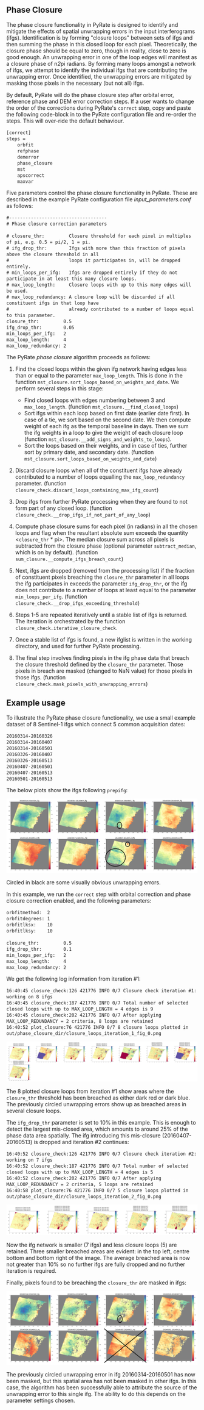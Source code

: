 ## Phase Closure

The phase closure functionality in PyRate is designed to identify and mitigate the 
effects of spatial unwrapping errors in the input interferograms (ifgs).
Identification is by forming "closure loops" between sets of ifgs and then
summing the phase in this closed loop for each pixel. Theoretically, the closure
phase should be equal to zero, though in reality, close to zero is good enough.
An unwrapping error in one of the loop edges will manifest as a closure phase of
n*2*pi radians.
By forming many loops amongst a network of ifgs, we attempt to identify
the individual ifgs that are contributing the unwrapping error.
Once identified, the unwrapping errors are mitigated by masking those pixels in
the necessary (but not all) ifgs.

By default, PyRate will do the phase closure step after orbital error, reference
phase and DEM error correction steps.
If a user wants to change the order of the corrections during PyRate's `correct`
step, copy and paste the following code-block in to the PyRate configuration file
and re-order the steps. This will over-ride the default behaviour.

```
[correct]
steps =
    orbfit
    refphase
    demerror
    phase_closure
    mst
    apscorrect
    maxvar
```


Five parameters control the phase closure functionality in PyRate.
These are described in the example PyRate configuration file
_input_parameters.conf_ as follows:

```
#------------------------------------
# Phase closure correction parameters

# closure_thr:         Closure threshold for each pixel in multiples of pi, e.g. 0.5 = pi/2, 1 = pi.
# ifg_drop_thr:        Ifgs with more than this fraction of pixels above the closure threshold in all
#                      loops it participates in, will be dropped entirely.
# min_loops_per_ifg:   Ifgs are dropped entirely if they do not participate in at least this many closure loops.
# max_loop_length:     Closure loops with up to this many edges will be used.
# max_loop_redundancy: A closure loop will be discarded if all constituent ifgs in that loop have
#                      already contributed to a number of loops equal to this parameter.
closure_thr:         0.5
ifg_drop_thr:        0.05
min_loops_per_ifg:   2
max_loop_length:     4
max_loop_redundancy: 2
```

The PyRate _phase closure_ algorithm proceeds as follows:

1. Find the closed loops within the given ifg network having edges less than or
   equal to the parameter `max_loop_length`. This is done in the function
   `mst_closure.sort_loops_based_on_weights_and_date`.
   We perform several steps in this stage:
    
    - Find closed loops with edges numbering between 3 and `max_loop_length`.
      (function `mst_closure.__find_closed_loops`)
    - Sort ifgs within each loop based on first date (earlier date first).
      In case of a tie, we sort based on the second date. We then compute
      weight of each ifg as the temporal baseline in days.
      Then we sum the ifg weights in a loop to give the weight of each closure loop
      (function `mst_closure.__add_signs_and_weights_to_loops`). 
    - Sort the loops based on their weights, and in case of ties, further
      sort by primary date, and secondary date.
      (function `mst_closure.sort_loops_based_on_weights_and_date`)

2. Discard closure loops when all of the constituent ifgs have already contributed
   to a number of loops equalling the `max_loop_redundancy` parameter.
   (function `closure_check.discard_loops_containing_max_ifg_count`)

3. Drop ifgs from further PyRate processing when they are found to not form part
   of any closed loop.
   (function `closure_check.__drop_ifgs_if_not_part_of_any_loop`)

4. Compute phase closure sums for each pixel (in radians) in all the chosen loops
   and flag when the resultant absolute sum exceeds the quantity <`closure_thr` * pi>.
   The median closure sum across all pixels is subtracted from the closure phase 
   (optional parameter `subtract_median`, which is on by default).
   (function `sum_closure.__compute_ifgs_breach_count`)

5. Next, ifgs are dropped (removed from the processing list) if the fraction of
   constituent pixels breaching the `closure_thr` parameter in all loops
   the ifg participates in exceeds the parameter `ifg_drop_thr`, or the ifg
   does not contribute to a number of loops at least equal to the parameter
   `min_loops_per_ifg`.
   (function `closure_check.__drop_ifgs_exceeding_threshold`)
   
6. Steps 1-5 are repeated iteratively until a stable list of ifgs is returned.
   The iteration is orchestrated by the function `closure_check.iterative_closure_check`.
   
7. Once a stable list of ifgs is found, a new ifglist is written in the working
   directory, and used for further PyRate processing.
   
8. The final step involves finding pixels in the ifg phase data that breach the
   closure threshold defined by the `closure_thr` parameter. Those pixels in breach
   are masked (changed to NaN value) for those pixels in those ifgs.
   (function `closure_check.mask_pixels_with_unwrapping_errors`)

## Example usage

To illustrate the PyRate phase closure functionality, we use a small example dataset
of 8 Sentinel-1 ifgs which connect 5 common acquisition dates:

```
20160314-20160326
20160314-20160407
20160314-20160501
20160326-20160407
20160326-20160513
20160407-20160501
20160407-20160513
20160501-20160513
```

The below plots show the ifgs following `prepifg`:

![Ifgs before phase closure correction](./images/ifg-phase-plot-1-before.png)

Circled in black are some visually obvious unwrapping errors.

In this example, we run the `correct` step with orbital correction and phase
closure correction enabled, and the following parameters:

```
orbfitmethod:  2
orbfitdegrees: 1
orbfitlksx:    10
orbfitlksy:    10

closure_thr:         0.5
ifg_drop_thr:        0.1
min_loops_per_ifg:   2
max_loop_length:     4
max_loop_redundancy: 2
```

We get the following log information from iteration #1:

```
16:40:45 closure_check:126 421776 INFO 0/7 Closure check iteration #1: working on 8 ifgs
16:40:45 closure_check:187 421776 INFO 0/7 Total number of selected closed loops with up to MAX_LOOP_LENGTH = 4 edges is 9
16:40:45 closure_check:202 421776 INFO 0/7 After applying MAX_LOOP_REDUNDANCY = 2 criteria, 8 loops are retained
16:40:52 plot_closure:76 421776 INFO 0/7 8 closure loops plotted in out/phase_closure_dir/closure_loops_iteration_1_fig_0.png
```

![Iteration #1 closure loops](./images/closure_loops_iteration_1_fig_0.png)

The 8 plotted closure loops from iteration #1 show areas where the `closure_thr`
threshold has been breached as either dark red or dark blue. The previously
circled unwrapping errors show up as breached areas in several closure loops.

The `ifg_drop_thr` parameter is set to 10% in this example. This is enough
to detect the largest mis-closed area, which amounts to around 25% of the phase
data area spatially. The ifg introducing this mis-closure (20160407-20160513)
is dropped and iteration #2 continues:

```
16:40:52 closure_check:126 421776 INFO 0/7 Closure check iteration #2: working on 7 ifgs
16:40:52 closure_check:187 421776 INFO 0/7 Total number of selected closed loops with up to MAX_LOOP_LENGTH = 4 edges is 5
16:40:52 closure_check:202 421776 INFO 0/7 After applying MAX_LOOP_REDUNDANCY = 2 criteria, 5 loops are retained
16:40:58 plot_closure:76 421776 INFO 0/7 5 closure loops plotted in out/phase_closure_dir/closure_loops_iteration_2_fig_0.png
```

![Iteration #2 closure loops](./images/closure_loops_iteration_2_fig_0.png)

Now the ifg network is smaller (7 ifgs) and less closure loops (5) are retained.
Three smaller breached areas are evident: in the top left, centre bottom and
bottom right of the image. The average breached area is now not greater than 10%
so no further ifgs are fully dropped and no further iteration is required.

Finally, pixels found to be breaching the `closure_thr` are masked in ifgs:

![Ifgs after phase closure correction](./images/ifg-phase-plot-1-after.png)

The previously circled unwrapping error in ifg 20160314-20160501 has now been
masked, but this spatial area has not been masked in other ifgs. In this case,
the algorithm has been successfully able to attribute the source of the unwrapping
error to this single ifg. The ability to do this depends on the parameter
settings chosen.

